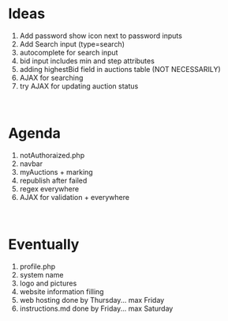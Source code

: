 # Ideas
1. Add password show icon next to password inputs
1. Add Search input (type=search)
1. autocomplete for search input
1. bid input includes min and step attributes
1. adding highestBid field in auctions table (NOT NECESSARILY)
1. AJAX for searching
1. try AJAX for updating auction status

<br>

# Agenda
1. notAuthoraized.php
1. navbar
1. myAuctions + marking
1. republish after failed
1. regex everywhere 
1. AJAX for validation + everywhere

<br>

# Eventually
1. profile.php
1. system name
1. logo and pictures
1. website information filling
1. web hosting done by Thursday... max Friday
1. instructions.md done by Friday... max Saturday